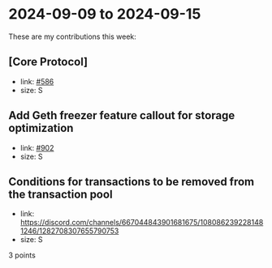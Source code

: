 # 2024-09-09 to 2024-09-15

These are my contributions this week:

## [Core Protocol] <TPS and Limits>

- link: [#586](https://github.com/ethereum-optimism/developers/discussions/586)
- size: S

## Add Geth freezer feature callout for storage optimization

- link: [#902](https://github.com/ethereum-optimism/docs/pull/902)
- size: S

## Conditions for transactions to be removed from the transaction pool

- link: https://discord.com/channels/667044843901681675/1080862392281481246/1282708307655790753
- size: S

3 points
